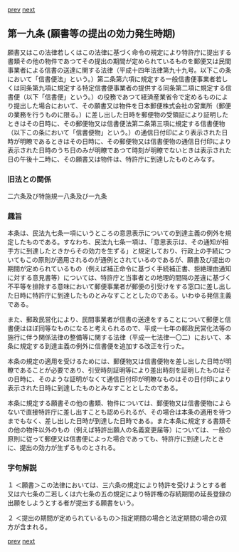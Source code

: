 [prev](/specific/markdowns/特許法/022_Mp-Ch_1-At_18_2.md)
[next](/specific/markdowns/特許法/024_Mp-Ch_1-At_20.md)
## 第一九条 (願書等の提出の効力発生時期)
願書又はこの法律若しくはこの法律に基づく命令の規定により特許庁に提出する書類その他の物件であつてその提出の期間が定められているものを郵便又は民間事業者による信書の送達に関する法律（平成十四年法律第九十九号。以下この条において「信書便法」という。）第二条第六項に規定する一般信書便事業者若しくは同条第九項に規定する特定信書便事業者の提供する同条第二項に規定する信書便（以下「信書便」という。）の役務であつて経済産業省令で定めるものにより提出した場合において、その願書又は物件を日本郵便株式会社の営業所（郵便の業務を行うものに限る。）に差し出した日時を郵便物の受領証により証明したときはその日時に、その郵便物又は信書便法第二条第三項に規定する信書便物（以下この条において「信書便物」という。）の通信日付印により表示された日時が明瞭であるときはその日時に、その郵便物又は信書便物の通信日付印により表示された日時のうち日のみが明瞭であつて時刻が明瞭でないときは表示された日の午後十二時に、その願書又は物件は、特許庁に到達したものとみなす。


### 旧法との関係
二六条及び特施規一八条及び一九条

### 趣旨
本条は、民法九七条一項にいうところの意思表示についての到達主義の例外を規定したものである。すなわち、民法九七条一項は、「意思表示は、その通知が相手方に到達したときからその効力を生ずる」と規定しており、行政上の手続についてもこの原則が適用されるのが通例とされているのであるが、願書及び提出の期間が定められているもの（例えば補正命令に基づく手続補正書、拒絶理由通知に対する意見書等）については、特許庁と当事者との地理的間隔の差違に基づく不平等を排除する意味において郵便事業者が郵便の引受けをする窓口に差し出した日時に特許庁に到達したものとみなすこととしたのである。いわゆる発信主義である。

また、郵政民営化により、民間事業者が信書の送達をすることについて郵便と信書便はほぼ同等なものになると考えられるので、平成一七年の郵政民営化法等の施行に伴う関係法律の整備等に関する法律（平成一七法律一〇二）において、本条に規定する到達主義の例外に信書便を追加する改正を行った。

本条の規定の適用を受けるためには、郵便物又は信書便物を差し出した日時が明瞭であることが必要であり、引受時刻証明等により差出時刻を証明したものはその日時に、そのような証明がなくて通信日付印が明瞭なものはその日付印により表示された日時に到達したものとみなすこととしたのである。

本条に規定する願書その他の書類、物件については、郵便物又は信書便物によらないで直接特許庁に差し出すことも認められるが、その場合は本条の適用を待つまでもなく、差し出した日時が到達した日時である。また本条に規定する書類その他の物件以外のもの（例えば特許出願人の名義変更届等）については、一般の原則に従って郵便又は信書便によった場合であっても、特許庁に到達したときに、提出の効力が生ずるものとされる。


### 字句解説
１ ＜願書＞この法律においては、三六条の規定により特許を受けようとする者又は六七条の二若しくは六七条の五の規定により特許権の存続期間の延長登録の出願をしようとする者が提出する願書をいう。

２ ＜提出の期間が定められているもの＞指定期間の場合と法定期間の場合の双方が含まれる。


[prev](/specific/markdowns/特許法/022_Mp-Ch_1-At_18_2.md)
[next](/specific/markdowns/特許法/024_Mp-Ch_1-At_20.md)